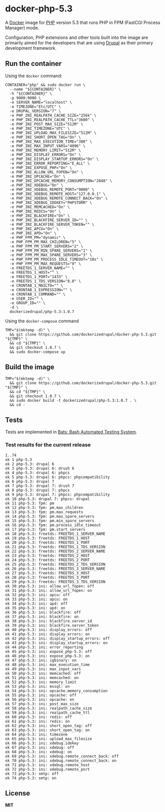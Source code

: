 # docker-php-5.3

A [Docker](https://docker.com/) image for [PHP](http://php.net/) version 5.3 that runs PHP in FPM (FastCGI Process Manager) mode.

Configuration, PHP extensions and other tools built into the image are primarily aimed for the developers that are using [Drupal](https://www.drupal.org/) as their primary development framework.

## Run the container

Using the `docker` command:

    CONTAINER="php" && sudo docker run \
      --name "${CONTAINER}" \
      -h "${CONTAINER}" \
      -p 9000:9000 \
      -e SERVER_NAME="localhost" \
      -e TIMEZONE="Etc/UTC" \
      -e DRUPAL_VERSION="7" \
      -e PHP_INI_REALPATH_CACHE_SIZE="256k" \
      -e PHP_INI_REALPATH_CACHE_TTL="3600" \
      -e PHP_INI_POST_MAX_SIZE="512M" \
      -e PHP_INI_TIMEZONE="UTC" \
      -e PHP_INI_UPLOAD_MAX_FILESIZE="512M" \
      -e PHP_INI_SHORT_OPEN_TAG="On" \
      -e PHP_INI_MAX_EXECUTION_TIME="300" \
      -e PHP_INI_MAX_INPUT_VARS="4096" \
      -e PHP_INI_MEMORY_LIMIT="512M" \
      -e PHP_INI_DISPLAY_ERRORS="On" \
      -e PHP_INI_DISPLAY_STARTUP_ERRORS="On" \
      -e PHP_INI_ERROR_REPORTING="E_ALL" \
      -e PHP_INI_EXPOSE_PHP="On" \
      -e PHP_INI_ALLOW_URL_FOPEN="On" \
      -e PHP_INI_OPCACHE="On" \
      -e PHP_INI_OPCACHE_MEMORY_CONSUMPTION="2048" \
      -e PHP_INI_XDEBUG="On" \
      -e PHP_INI_XDEBUG_REMOTE_PORT="9000" \
      -e PHP_INI_XDEBUG_REMOTE_HOST="127.0.0.1" \
      -e PHP_INI_XDEBUG_REMOTE_CONNECT_BACK="On" \
      -e PHP_INI_XDEBUG_IDEKEY="PHPSTORM" \
      -e PHP_INI_MEMCACHED="On" \
      -e PHP_INI_REDIS="On" \
      -e PHP_INI_BLACKFIRE="On" \
      -e PHP_INI_BLACKFIRE_SERVER_ID="" \
      -e PHP_INI_BLACKFIRE_SERVER_TOKEN="" \
      -e PHP_INI_APCU="On" \
      -e PHP_INI_APD="On" \
      -e PHP_FPM_PM="dynamic" \
      -e PHP_FPM_PM_MAX_CHILDREN="5" \
      -e PHP_FPM_PM_START_SERVERS="2" \
      -e PHP_FPM_PM_MIN_SPARE_SERVERS="1" \
      -e PHP_FPM_PM_MAX_SPARE_SERVERS="3" \
      -e PHP_FPM_PM_PROCESS_IDLE_TIMEOUT="10s" \
      -e PHP_FPM_PM_MAX_REQUESTS="0" \
      -e FREETDS_1_SERVER_NAME="" \
      -e FREETDS_1_HOST="" \
      -e FREETDS_1_PORT="1433" \
      -e FREETDS_1_TDS_VERSION="8.0" \
      -e CRONTAB_1_MAILTO="" \
      -e CRONTAB_1_EXPRESSION="" \
      -e CRONTAB_1_COMMAND="" \
      -e USER_ID="" \
      -e GROUP_ID="" \
      -d \
      dockerizedrupal/php-5.3:1.0.7
      
Using the `docker-compose` command

    TMP="$(mktemp -d)" \
      && git clone https://github.com/dockerizedrupal/docker-php-5.3.git "${TMP}" \
      && cd "${TMP}" \
      && git checkout 1.0.7 \
      && sudo docker-compose up

## Build the image

    TMP="$(mktemp -d)" \
      && git clone https://github.com/dockerizedrupal/docker-php-5.3.git "${TMP}" \
      && cd "${TMP}" \
      && git checkout 1.0.7 \
      && sudo docker build -t dockerizedrupal/php-5.3:1.0.7 . \
      && cd -

## Tests

Tests are implemented in [Bats: Bash Automated Testing System](https://github.com/sstephenson/bats).

### Test results for the current release

    1..74
    ok 1 php-5.3
    ok 2 php-5.3: drupal 6
    ok 3 php-5.3: drupal 6: drush 6
    ok 4 php-5.3: drupal 6: phpcs
    ok 5 php-5.3: drupal 6: phpcs: phpcompatibility
    ok 6 php-5.3: drupal 7
    ok 7 php-5.3: drupal 7: drush 7
    ok 8 php-5.3: drupal 7: phpcs
    ok 9 php-5.3: drupal 7: phpcs: phpcompatibility
    ok 10 php-5.3: drupal 7: phpcs: drupal
    ok 11 php-5.3: fpm: pm
    ok 12 php-5.3: fpm: pm.max_children
    ok 13 php-5.3: fpm: pm.max_requests
    ok 14 php-5.3: fpm: pm.max_spare_servers
    ok 15 php-5.3: fpm: pm.min_spare_servers
    ok 16 php-5.3: fpm: pm.process_idle_timeout
    ok 17 php-5.3: fpm: pm.start_servers
    ok 18 php-5.3: freetds: FREETDS_1_SERVER_NAME
    ok 19 php-5.3: freetds: FREETDS_1_HOST
    ok 20 php-5.3: freetds: FREETDS_1_PORT
    ok 21 php-5.3: freetds: FREETDS_1_TDS_VERSION
    ok 22 php-5.3: freetds: FREETDS_2_SERVER_NAME
    ok 23 php-5.3: freetds: FREETDS_2_HOST
    ok 24 php-5.3: freetds: FREETDS_2_PORT
    ok 25 php-5.3: freetds: FREETDS_2_TDS_VERSION
    ok 26 php-5.3: freetds: FREETDS_3_SERVER_NAME
    ok 27 php-5.3: freetds: FREETDS_3_HOST
    ok 28 php-5.3: freetds: FREETDS_3_PORT
    ok 29 php-5.3: freetds: FREETDS_3_TDS_VERSION
    ok 30 php-5.3: ini: allow_url_fopen: off
    ok 31 php-5.3: ini: allow_url_fopen: on
    ok 32 php-5.3: ini: apcu: off
    ok 33 php-5.3: ini: apcu: on
    ok 34 php-5.3: ini: apd: off
    ok 35 php-5.3: ini: apd: on
    ok 36 php-5.3: ini: blackfire: off
    ok 37 php-5.3: ini: blackfire: on
    ok 38 php-5.3: ini: blackfire.server_id
    ok 39 php-5.3: ini: blackfire.server_token
    ok 40 php-5.3: ini: display_errors: off
    ok 41 php-5.3: ini: display_errors: on
    ok 42 php-5.3: ini: display_startup_errors: off
    ok 43 php-5.3: ini: display_startup_errors: on
    ok 44 php-5.3: ini: error_reporting
    ok 45 php-5.3: ini: expose_php-5.3: off
    ok 46 php-5.3: ini: expose_php-5.3: on
    ok 47 php-5.3: ini: igbinary: on
    ok 48 php-5.3: ini: max_execution_time
    ok 49 php-5.3: ini: max_input_vars
    ok 50 php-5.3: ini: memcached: off
    ok 51 php-5.3: ini: memcached: on
    ok 52 php-5.3: ini: memory_limit
    ok 53 php-5.3: ini: mssql: on
    ok 54 php-5.3: ini: opcache.memory_consumption
    ok 55 php-5.3: ini: opcache: off
    ok 56 php-5.3: ini: opcache: on
    ok 57 php-5.3: ini: post_max_size
    ok 58 php-5.3: ini: realpath_cache_size
    ok 59 php-5.3: ini: realpath_cache_ttl
    ok 60 php-5.3: ini: redis: off
    ok 61 php-5.3: ini: redis: on
    ok 62 php-5.3: ini: short_open_tag: off
    ok 63 php-5.3: ini: short_open_tag: on
    ok 64 php-5.3: ini: timezone
    ok 65 php-5.3: ini: upload_max_filesize
    ok 66 php-5.3: ini: xdebug.idekey
    ok 67 php-5.3: ini: xdebug: off
    ok 68 php-5.3: ini: xdebug: on
    ok 69 php-5.3: ini: xdebug.remote_connect_back: off
    ok 70 php-5.3: ini: xdebug.remote_connect_back: on
    ok 71 php-5.3: ini: xdebug.remote_host
    ok 72 php-5.3: ini: xdebug.remote_port
    ok 73 php-5.3: smtp: off
    ok 74 php-5.3: smtp: on

## License

**MIT**
